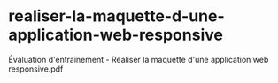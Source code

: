 # realiser-la-maquette-d-une-application-web-responsive


Évaluation d'entraînement - Réaliser la maquette d'une application web responsive.pdf
